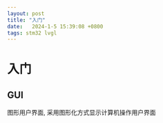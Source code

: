```yaml
---
layout: post
title: "入门" 
date:   2024-1-5 15:39:08 +0800
tags: stm32 lvgl
---
```


# 入门

## GUI

图形用户界面, 采用图形化方式显示计算机操作用户界面

